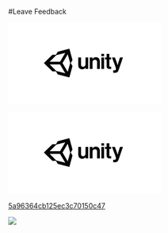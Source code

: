 #Leave Feedback

<div id="feedback-container"></div>


![abc](Images/DW5adadb21cf4a1a0448ab7465.png)

![abc](Images/DW5a963922d2f2b83b4ce3e9c6.png)


[5a96364cb125ec3c70150c47](Examples/DW5a96364cb125ec3c70150c47.cs)

![](https://images.pexels.com/photos/67636/rose-blue-flower-rose-blooms-67636.jpeg)

